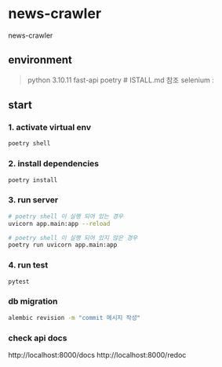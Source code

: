 # news-crawler

news-crawler

## environment

> python 3.10.11
> fast-api
> poetry # ISTALL.md 참조
> selenium :

## start

### 1. activate virtual env

```sh
poetry shell
```

### 2. install dependencies

```sh
poetry install
```

### 3. run server

```sh
# poetry shell 이 실행 되어 있는 경우
uvicorn app.main:app --reload

# poetry shell 이 실행 되어 있지 않은 경우
poetry run uvicorn app.main:app
```

### 4. run test

```sh
pytest
```

### db migration

```sh
alembic revision -m "commit 메시지 작성"
```

### check api docs

http://localhost:8000/docs
http://localhost:8000/redoc
